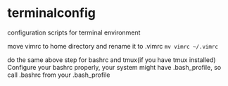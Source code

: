 # terminalconfig
configuration scripts for terminal environment

move vimrc to home directory and rename it to .vimrc
``` mv vimrc ~/.vimrc ```

do the same above step for bashrc and tmux(if you have tmux installed)
Configure your bashrc properly, your system might have .bash_profile, 
so call .bashrc from your .bash_profile 
